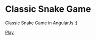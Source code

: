 # Classic Snake Game
Classic Snake Game in AngularJs :)

[Play](https://rawgit.com/abhijit-g/ClassicSnakeGame/master/index.html)
